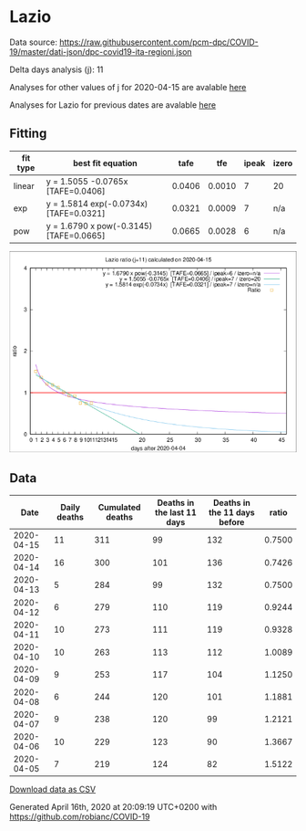 # Lazio

Data source: https://raw.githubusercontent.com/pcm-dpc/COVID-19/master/dati-json/dpc-covid19-ita-regioni.json

Delta days analysis (j): 11

Analyses for other values of j for 2020-04-15 are avalable [here](../2020-04-15/README.md)

Analyses for Lazio for previous dates are avalable [here](../README.md)

## Fitting 
|fit type|best fit equation|tafe|tfe|ipeak|izero|
|-------|-----|--------|------|---|---|
|linear|y = 1.5055 -0.0765x  [TAFE=0.0406]|0.0406|0.0010|7|20|
|exp|y = 1.5814 exp(-0.0734x)  [TAFE=0.0321]|0.0321|0.0009|7|n/a|
|pow|y = 1.6790 x pow(-0.3145)  [TAFE=0.0665]|0.0665|0.0028|6|n/a|

![Plot](COVID-19_lazio_j11_2020-04-15.png)

## Data
|Date|Daily deaths|Cumulated deaths|Deaths in the last 11 days|Deaths in the 11 days before|ratio|
|----|----------|-----------|-------|--------------------|-----|
|2020-04-15|11|311|99|132|0.7500|
|2020-04-14|16|300|101|136|0.7426|
|2020-04-13|5|284|99|132|0.7500|
|2020-04-12|6|279|110|119|0.9244|
|2020-04-11|10|273|111|119|0.9328|
|2020-04-10|10|263|113|112|1.0089|
|2020-04-09|9|253|117|104|1.1250|
|2020-04-08|6|244|120|101|1.1881|
|2020-04-07|9|238|120|99|1.2121|
|2020-04-06|10|229|123|90|1.3667|
|2020-04-05|7|219|124|82|1.5122|

[Download data as CSV](COVID-19_lazio_j11_2020-04-15.csv)

Generated April 16th, 2020 at 20:09:19 UTC+0200 with https://github.com/robianc/COVID-19
